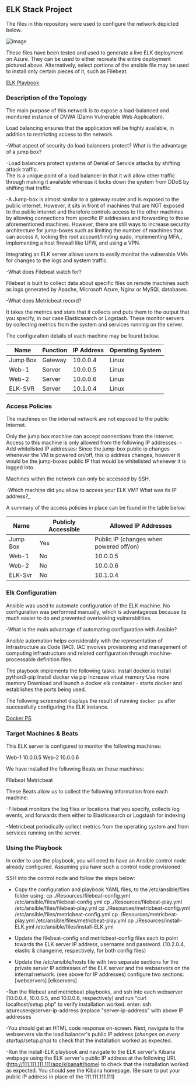 ## ELK Stack Project

The files in this repository were used to configure the network depicted below.

![image](https://user-images.githubusercontent.com/25359606/146556850-aa919271-14d9-41ec-940f-1eedfc9d5947.png)


These files have been tested and used to generate a live ELK deployment on Azure. They can be used to either recreate the entire deployment pictured above. Alternatively, select portions of the ansible file may be used to install only certain pieces of it, such as Filebeat.

[ELK Playbook](Files/Install-Elk.yml)

### Description of the Topology

The main purpose of this network is to expose a load-balanced and monitored instance of DVWA (Damn Vulnerable Web Application).

Load balancing ensures that the application will be highly available, in addition to restricting access to the network.

-What aspect of security do load balancers protect? What is the advantage of a jump box?

-Load balancers protect systems of Denial of Service attacks by shifting attack traffic.  
The is a unique point of a load balancer in that it will allow other traffic through making it available whereas it locks down the system from DDoS by shifting that traffic.
    
-A Jump-box is almost similar to a gateway router and is exposed to the public internet.  However, it sits in front of machines that are NOT exposed to the public internet and therefore controls access to the other machines by allowing connections from specific IP addresses and forwarding to those aforementioned machines.  However, there are still ways to increase security architecture for jump-boxes such as limiting the number of machines that can access it, locking the root account/limiting sudo, implementing MFA,, implementing a host firewall like UFW, and using a VPN.

Integrating an ELK server allows users to easily monitor the vulnerable VMs for changes to the logs and system traffic.

-What does Filebeat watch for? 

Filebeat is built to collect data about specific files on remote machines such as logs generated by Apache, Microsoft Azure, Nginx or MySQL databases.

-What does Metricbeat record? 

It takes the metrics and stats that it collects and puts them to the output that you specify, in our case Elasticsearch or Logstash.  These monitor servers by collecting metrics from the system and services running on the server.

The configuration details of each machine may be found below.


| Name     | Function | IP Address | Operating System |
|----------|----------|------------|------------------|
| Jump Box | Gateway  | 10.0.0.4   | Linux            |
| Web-1    | Server   | 10.0.0.5   | Linux            |
| Web-2    | Server   | 10.0.0.6   | Linux            |
| ELK-SVR  | Server   | 10.1.0.4   | Linux            |

### Access Policies

The machines on the internal network are not exposed to the public Internet. 

Only the jump box machine can accept connections from the Internet. Access to this machine is only allowed from the following IP addresses:
-Add whitelisted IP addresses: Since the jump-box public ip changes whenever the VM is powered on/off, this ip address changes, however it would be the jump-boxes public IP that would be whitelisted whenever it is logged into.

Machines within the network can only be accessed by SSH.

-Which machine did you allow to access your ELK VM? What was its IP address?_

A summary of the access policies in place can be found in the table below.

| Name     | Publicly Accessible | Allowed IP Addresses |
|----------|---------------------|----------------------|
| Jump Box | Yes                 | Public IP (changes when powered off/on)|
| Web-1    | No                  | 10.0.0.5             |
| Web-2    | No                  | 10.0.0.6             |
| ELK-Svr  | No                  | 10.1.0.4             |

### Elk Configuration

Ansible was used to automate configuration of the ELK machine. No configuration was performed manually, which is advantageous because its much easier to do and prevented overlooking vulnerabilities.

-What is the main advantage of automating configuration with Ansible?



Ansible automation helps considerably with the representation of Infrastructure as Code (IAC). IAC involves provisioning and management of computing infrastructure and related configuration through machine-processable definition files.

The playbook implements the following tasks:
Install docker.io
Install python3-pip
Install docker via pip
Increase vitual memory
Use more memory
Download and launch a docker elk container - starts docker and establishes the ports being used.

The following screenshot displays the result of running `docker ps` after successfully configuring the ELK instance.

[Docker PS](https://github.com/jpbustamante83/Elk-Server-Project-1221/blob/main/Pics/docker%20ps.png)


### Target Machines & Beats
This ELK server is configured to monitor the following machines:

Web-1 10.0.0.5
Web-2 10.0.0.6

We have installed the following Beats on these machines:

Filebeat
Metricbeat

These Beats allow us to collect the following information from each machine:

-Filebeat monitors the log files or locations that you specify, collects log events, and forwards them either to Elasticsearch or Logstash for indexing

-Metricbeat periodically collect metrics from the operating system and from services running on the server.

### Using the Playbook
In order to use the playbook, you will need to have an Ansible control node already configured. Assuming you have such a control node provisioned: 

SSH into the control node and follow the steps below:
- Copy the configuration and playbook YAML files, to the /etc/ansible/files folder using: 
  cp ./Resources/filebeat-config.yml /etc/ansible/files/filebeat-config.yml 
  cp ./Resources/filebeat-play.yml /etc/ansible/files/filebeat-play.yml 
  cp ./Resources/metricbeat-config.yml /etc/ansible/files/metricbeat-config.yml 
  cp ./Resources/metricbeat-play.yml /etc/ansible/files/metricbeat-play.yml 
  cp ./Resources/install-ELK.yml /etc/ansible/files/install-ELK.yml
  
- Update the filebeat-config and metricbeat-config files each to point towards the ELK server IP address, username and password. 
  (10.2.0.4, elastic & changeme, respectively, for both config files)
  
- Update the /etc/ansible/hosts file with two separate sections for the private server IP addresses of the ELK server and the webservers on the internal network. 
  (see above for IP addresses) configure two sections: [webservers] [elkservers]

-Run the filebeat and metricbeat playbooks, and ssh into each webserver (10.0.0.4, 10.0.0.5, and 10.0.0.6, respectively) 
 and run "curl localhost/setup.php" to verify installation worked.
 enter: ssh azureuser@server-ip-address (replace "server-ip-address" with above IP addresses
 
-You should get an HTML code response on-screen. Next, navigate to the webservers via the load balancer's public IP address 
 (*changes on every startup*/setup.php) to check that the installation worked as expected.
 
-Run the install-ELK playbook and navigate to the ELK server's Kibana webpage using the ELK server's public IP address at the following URL (http://111.111.111.111/app/kibana#/home) to check that the installation worked as expected. You should see the Kibana homepage. 
(Be sure to put your public IP address in place of the 111.111.111.111)


